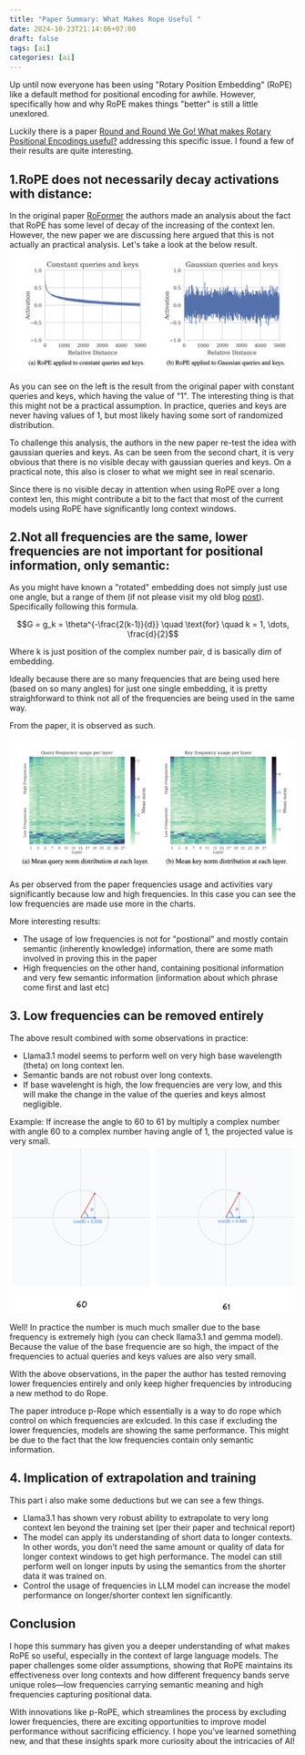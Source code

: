 ```yaml
---
title: "Paper Summary: What Makes Rope Useful "
date: 2024-10-23T21:14:06+07:00
draft: false
tags: [ai]
categories: [ai]
---
```


Up until now everyone has been using "Rotary Position Embedding" (RoPE) like a default method for positional encoding for awhile. However, specifically how and why RoPE makes things "better" is still a little unexlored.

Luckily there is a paper [Round and Round We Go! What makes Rotary Positional Encodings useful?](https://arxiv.org/abs/2410.06205) addressing this specific issue. I found a few of their results are quite interesting.


## 1.RoPE does not necessarily decay activations with distance:
In the original paper [RoFormer](https://arxiv.org/abs/2104.09864) the authors made an analysis about the fact that RoPE has some level of decay of the increasing of the context len. However, the new paper we are discussing here argued that this is not actually an practical analysis. Let's take a look at the below result.
![RoFormer](images/gaussian_noise.png)

As you can see on the left is the result from the original paper with constant queries and keys, which having the value of "1". The interesting thing is that this might not be a practical assumption. In practice, queries and keys are never having values of 1, but most likely having some sort of randomized distribution.

To challenge this analysis, the authors in the new paper re-test the idea with gaussian queries and keys. As can be seen from the second chart, it is very obvious that there is no visible decay with gaussian queries and keys. On a practical note, this also is closer to what we might see in real scenario.

Since there is no visible decay in attention when using RoPE over a long context len, this might contribute a bit to the fact that most of the current models using RoPE have significantly long context windows.

## 2.Not all frequencies are the same, lower frequencies are not important for positional information, only semantic:
As you might have known a "rotated" embedding does not simply just use one angle, but a range of them (if not please visit my old blog [post](/posts/rotary-position-embedding-rope-down-to-the-bone)). Specifically following this formula.

$$G = g_k = \theta^{-\frac{2(k-1)}{d}} \quad \text{for} \quad k = 1, \dots, \frac{d}{2}$$

Where k is just position of the complex number pair, d is basically dim of embedding.

Ideally because there are so many frequencies that are being used here (based on so many angles) for just one single embedding, it is pretty straighforward to think not all of the frequencies are being used in the same way.

From the paper, it is observed as such.

![LowFreq](images/low_freq.png)

As per observed from the paper frequencies usage and activities vary significantly because low and high frequencies. In this case you can see the low frequencies are made use more in the charts.

More interesting results:
- The usage of low frequencies is not for "postional" and mostly contain semantic (inherently knowledge) information, there are some math involved in proving this in the paper
- High frequencies on the other hand, containing positional information and very few semantic information (information about which phrase come first and last etc)

## 3. Low frequencies can be removed entirely
The above result combined with some observations in practice:
- Llama3.1 model seems to perform well on very high base wavelength (theta) on long context len.
- Semantic bands are not robust over long contexts.
- If base wavelenght is high, the low frequencies are very low, and this will make the change in the value of the queries and keys almost negligible.

Example: If increase the angle to 60 to 61 by multiply a complex number with angle 60 to a complex number having angle of 1, the projected value is very small.
![LowFreq](images/60.png)

Well! In practice the number is much much smaller due to the base frequency is extremely high (you can check llama3.1 and gemma model). Because the value of the base frequencie are so high, the impact of the frequencies to actual queries and keys values are also very small.

With the above observations, in the paper the author has tested removing lower frequencies entirely and only keep higher frequencies by introducing a new method to do Rope.

The paper introduce p-Rope which essentially is a way to do rope which control on which frequencies are exlcuded. In this case if excluding the lower frequencies, models are showing the same performance. This might be due to the fact that the low frequencies contain only semantic information.


## 4. Implication of extrapolation and training
This part i also make some deductions but we can see a few things.
- Llama3.1 has shown very robust ability to extrapolate to very long context len beyond the training set (per their paper and technical report)
- The model can apply its understanding of short data to longer contexts. In other words, you don't need the same amount or quality of data for longer context windows to get high performance. The model can still perform well on longer inputs by using the semantics from the shorter data it was trained on.
- Control the usage of frequencies in LLM model can increase the model performance on longer/shorter context len significantly.

## Conclusion
I hope this summary has given you a deeper understanding of what makes RoPE so useful, especially in the context of large language models. The paper challenges some older assumptions, showing that RoPE maintains its effectiveness over long contexts and how different frequency bands serve unique roles—low frequencies carrying semantic meaning and high frequencies capturing positional data.

With innovations like p-RoPE, which streamlines the process by excluding lower frequencies, there are exciting opportunities to improve model performance without sacrificing efficiency. I hope you’ve learned something new, and that these insights spark more curiosity about the intricacies of AI!

